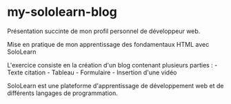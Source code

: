 # my-sololearn-blog

Présentation succinte de mon profil personnel de développeur web.

Mise en pratique de mon apprentissage des fondamentaux HTML avec SoloLearn

L'exercice consiste en la création d'un blog contenant plusieurs parties :
	- Texte citation
	- Tableau
	- Formulaire
	- Insertion d'une vidéo

SoloLearn est une plateforme d'apprentissage de développement web et de différents langages de programmation.
